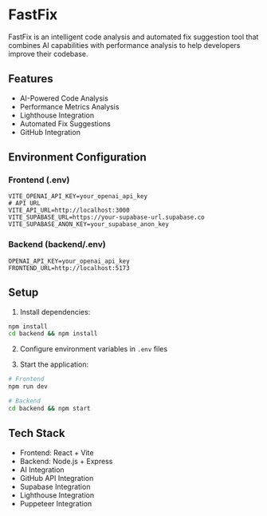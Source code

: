 # FastFix

FastFix is an intelligent code analysis and automated fix suggestion tool that combines AI capabilities with performance analysis to help developers improve their codebase.

## Features

- AI-Powered Code Analysis
- Performance Metrics Analysis
- Lighthouse Integration
- Automated Fix Suggestions
- GitHub Integration

## Environment Configuration

### Frontend (.env)

```env
VITE_OPENAI_API_KEY=your_openai_api_key
# API URL
VITE_API_URL=http://localhost:3000
VITE_SUPABASE_URL=https://your-supabase-url.supabase.co
VITE_SUPABASE_ANON_KEY=your_supabase_anon_key
```

### Backend (backend/.env)

```env
OPENAI_API_KEY=your_openai_api_key
FRONTEND_URL=http://localhost:5173
```

## Setup

1. Install dependencies:

```bash
npm install
cd backend && npm install
```

2. Configure environment variables in `.env` files

3. Start the application:

```bash
# Frontend
npm run dev

# Backend
cd backend && npm start
```

## Tech Stack

- Frontend: React + Vite
- Backend: Node.js + Express
- AI Integration
- GitHub API Integration
- Supabase Integration
- Lighthouse Integration
- Puppeteer Integration


